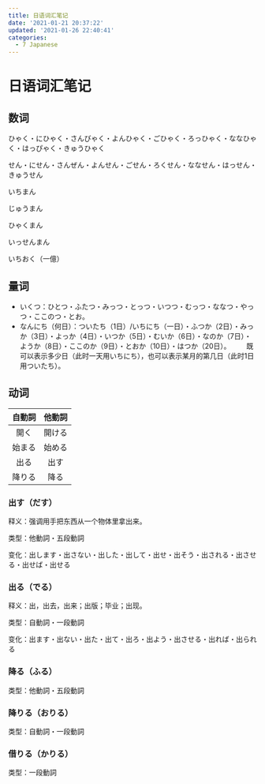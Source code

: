 ```yaml
---
title: 日语词汇笔记
date: '2021-01-21 20:37:22'
updated: '2021-01-26 22:40:41'
categories:
  - 7 Japanese
---
```

# 日语词汇笔记

## 数词

ひゃく・にひゃく・さんびゃく・よんひゃく・ごひゃく・ろっひゃく・ななひゃく・はっぴゃく・きゅうひゃく

せん・にせん・さんぜん・よんせん・ごせん・ろくせん・ななせん・はっせん・きゅうせん

いちまん

じゅうまん

ひゃくまん

いっせんまん

いちおく（一億）

## 量词

- いくつ：ひとつ・ふたつ・みっつ・とっつ・いつつ・むっつ・ななつ・やっつ・ここのつ・とお。
- なんにち（何日）：ついたち（1日）/いちにち（一日）・ふつか（2日）・みっか（3日）・よっか（4日）・いつか（5日）・むいか（6日）・なのか（7日）・ようか（8日）・ここのか（9日）・とおか（10日）・はつか（20日）。
　　既可以表示多少日（此时一天用いちにち），也可以表示某月的第几日（此时1日用ついたち）。

## 动词

| 自動詞 | 他動詞 |
| :-: | :-: |
| 開く | 開ける |
| 始まる | 始める |
| 出る | 出す |
| 降りる | 降る |



### 出す（だす）

释义：强调用手把东西从一个物体里拿出来。

类型：他動詞・五段動詞

变化：出します・出さない・出した・出して・出せ・出そう・出される・出させる・出せば・出せる

### 出る（でる）

释义：出，出去，出来；出版；毕业；出现。

类型：自動詞・一段動詞

变化：出ます・出ない・出た・出て・出ろ・出よう・出させる・出れば・出られる

### 降る（ふる）

类型：他動詞・五段動詞

### 降りる（おりる）

类型：自動詞・一段動詞

### 借りる（かりる）

类型：一段動詞

